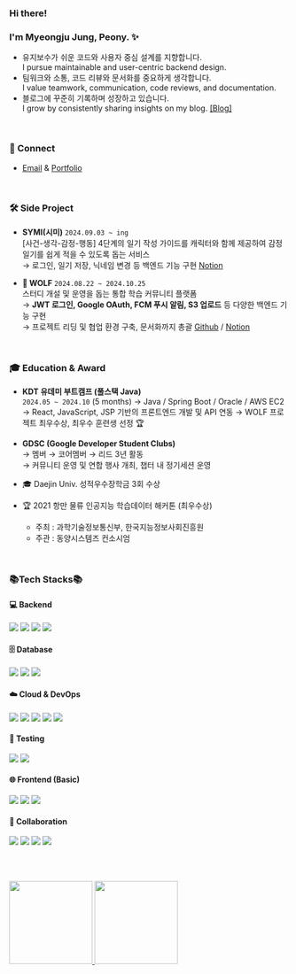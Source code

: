 <div align="left">
<!-- 
![header](https://capsule-render.vercel.app/api?type=waving&color=timeGradient&height=270&section=header&text=Myeongju%20Jung&fontSize=40&fontAlign=50&desc=Backend%20Developer&descSize=30&descAlign=50&descAlignY=30&animation=fadeIn)
-->
  
### Hi there! 

### I'm Myeongju Jung, Peony. ✨
- 유지보수가 쉬운 코드와 사용자 중심 설계를 지향합니다.<br/>
  I pursue maintainable and user-centric backend design.
- 팀워크와 소통, 코드 리뷰와 문서화를 중요하게 생각합니다.<br/>
  I value teamwork, communication, code reviews, and documentation.
- 블로그에 꾸준히 기록하며 성장하고 있습니다.<br/>
  I grow by consistently sharing insights on my blog. [[Blog]](https://myeongju00.tistory.com/)

</br>

### 📎 Connect 
- [Email](j51677767@gmail.com) & [Portfolio](https://github.com/myeongju00/myeongju00/blob/main/%E1%84%8C%E1%85%A5%E1%86%BC%E1%84%86%E1%85%A7%E1%86%BC%E1%84%8C%E1%85%AE%20%E1%84%91%E1%85%A9%E1%84%90%E1%85%B3%E1%84%91%E1%85%A9%E1%86%AF%E1%84%85%E1%85%B5%E1%84%8B%E1%85%A9.pdf)

</br>

### 🛠️ Side Project
- **SYMI(시미)**  `2024.09.03 ~ ing` </br>
  [사건-생각-감정-행동] 4단계의 일기 작성 가이드를 캐릭터와 함께 제공하여 감정 일기를 쉽게 적을 수 있도록 돕는 서비스  
  → 로그인, 일기 저장, 닉네임 변경 등 백엔드 기능 구현
  [Notion](https://myeongju00.notion.site/Simi-135c7567ed3d805094adc75737f79c6a?pvs=74)
  
- **🐺 WOLF**  `2024.08.22 ~ 2024.10.25` </br>
  스터디 개설 및 운영을 돕는 통합 학습 커뮤니티 플랫폼  
  → **JWT 로그인, Google OAuth, FCM 푸시 알림, S3 업로드** 등 다양한 백엔드 기능 구현 </br>
  → 프로젝트 리딩 및 협업 환경 구축, 문서화까지 총괄
  [Github](https://github.com/orgs/2024-Wolf/repositories) / [Notion](https://myeongju00.notion.site/Wolf-135c7567ed3d8027bec4f4b0f9760e65?pvs=74)

</br>

### 🎓 Education & Award

- **KDT 유데미 부트캠프 (풀스택 Java)**  
  `2024.05 ~ 2024.10` (5 months) 
  → Java / Spring Boot / Oracle / AWS EC2
  → React, JavaScript, JSP 기반의 프론트엔드 개발 및 API 연동
  → WOLF 프로젝트 최우수상, 최우수 훈련생 선정 🏆  

- **GDSC (Google Developer Student Clubs)**  
  → 멤버 → 코어멤버 → 리드 3년 활동  
  → 커뮤니티 운영 및 연합 행사 개최, 챕터 내 정기세션 운영
  
- 🎓 Daejin Univ.
  성적우수장학금 3회 수상
  
- 🏆 2021 항만 물류 인공지능 학습데이터 해커톤 (최우수상)
  - 주최 : 과학기술정보통신부, 한국지능정보사회진흥원
  - 주관 : 동양시스템즈 컨소시엄


</br>

### 📚Tech Stacks📚
<h4>💻 Backend</h4>
<img src="https://img.shields.io/badge/Java-007396?style=for-the-badge&logo=java&logoColor=white">
<img src="https://img.shields.io/badge/SpringBoot-6DB33F?style=for-the-badge&logo=springboot&logoColor=white">
<img src="https://img.shields.io/badge/JPA-59666C?style=for-the-badge&logo=hibernate&logoColor=white">
<img src="https://img.shields.io/badge/REST API-005571?style=for-the-badge&logo=apache&logoColor=white">

<h4>🗄️ Database</h4>
<img src="https://img.shields.io/badge/MySQL-4479A1?style=for-the-badge&logo=mysql&logoColor=white">
<img src="https://img.shields.io/badge/PostgreSQL-4169E1?style=for-the-badge&logo=postgresql&logoColor=white">
<img src="https://img.shields.io/badge/Oracle-F80000?style=for-the-badge&logo=oracle&logoColor=white">

<h4>☁️ Cloud & DevOps</h4>
<img src="https://img.shields.io/badge/AWS EC2-FF9900?style=for-the-badge&logo=amazon-ec2&logoColor=white">
<img src="https://img.shields.io/badge/AWS S3-569A31?style=for-the-badge&logo=amazon-s3&logoColor=white">
<img src="https://img.shields.io/badge/Docker-2496ED?style=for-the-badge&logo=docker&logoColor=white">
<img src="https://img.shields.io/badge/Nginx-009639?style=for-the-badge&logo=nginx&logoColor=white">
<img src="https://img.shields.io/badge/Let's Encrypt-003A70?style=for-the-badge&logo=letsencrypt&logoColor=white">

<h4>🧪 Testing</h4>
<img src="https://img.shields.io/badge/JUnit-25A162?style=for-the-badge&logo=junit5&logoColor=white">
<img src="https://img.shields.io/badge/Postman-FF6C37?style=for-the-badge&logo=postman&logoColor=white">

<h4>🌐 Frontend (Basic)</h4>
<img src="https://img.shields.io/badge/HTML5-E34F26?style=for-the-badge&logo=html5&logoColor=white">
<img src="https://img.shields.io/badge/CSS3-1572B6?style=for-the-badge&logo=css3&logoColor=white">
<img src="https://img.shields.io/badge/React-61DAFB?style=for-the-badge&logo=react&logoColor=black">

<h4>🤝 Collaboration</h4>
<img src="https://img.shields.io/badge/Git-F05032?style=for-the-badge&logo=git&logoColor=white">
<img src="https://img.shields.io/badge/GitHub-181717?style=for-the-badge&logo=github&logoColor=white">
<img src="https://img.shields.io/badge/Jira-0052CC?style=for-the-badge&logo=jira&logoColor=white">
<img src="https://img.shields.io/badge/Notion-000000?style=for-the-badge&logo=notion&logoColor=white">

<br/><br/>
<div align="left">
  <a href="https://solved.ac/myeongju00">
    <img src="http://mazassumnida.wtf/api/v2/generate_badge?boj=myeongju00" height="150" />
  </a>
  <a href="https://github.com/myeongju00/github-readme-stats">
    <img src="https://github-readme-stats.vercel.app/api/top-langs/?username=myeongju00&layout=compact" height="150" />
  </a>
</div>


<!-- 
![Footer](https://capsule-render.vercel.app/api?type=waving&color=timeGradient&height=120&section=footer)
-->
</div>
